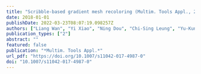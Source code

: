 ```yaml
---
title: "Scribble-based gradient mesh recoloring (Multim. Tools Appl., 2018)"
date: 2018-01-01
publishDate: 2022-03-23T08:07:19.098257Z
authors: ["Liang Wan", "Yi Xiao", "Ning Dou", "Chi-Sing Leung", "Yu-Kun Lai"]
publication_types: ["2"]
abstract: ""
featured: false
publication: "*Multim. Tools Appl.*"
url_pdf: "https://doi.org/10.1007/s11042-017-4987-0"
doi: "10.1007/s11042-017-4987-0"
---
```


